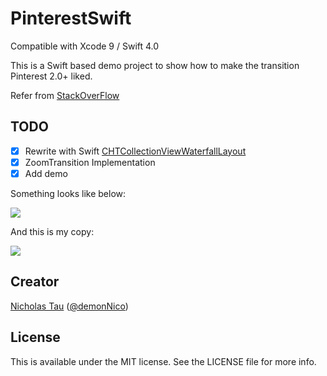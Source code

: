 PinterestSwift
==============

Compatible with Xcode 9 / Swift 4.0

This is a Swift based demo project to show how to make the transition Pinterest 2.0+ liked.

Refer from [StackOverFlow](http://stackoverflow.com/questions/22900499/how-to-transition-from-uicollectionview-to-uiviewcontroller-like-pinterest-evern/24399337#24399337)

## TODO

- [x] Rewrite with Swift [CHTCollectionViewWaterfallLayout](https://github.com/chiahsien/CHTCollectionViewWaterfallLayout)
- [x] ZoomTransition Implementation
- [x] Add demo

Something looks like below:

![](http://i.stack.imgur.com/0fnCd.gif)

And this is my copy:

![](https://raw.githubusercontent.com/demon1105/ImagesLib/master/compressed.gif)

## Creator

[Nicholas Tau](http://www.taofengping.com) ([@demonNico](https://twitter.com/demonnico))

## License

This is available under the MIT license. See the LICENSE file for more info.
